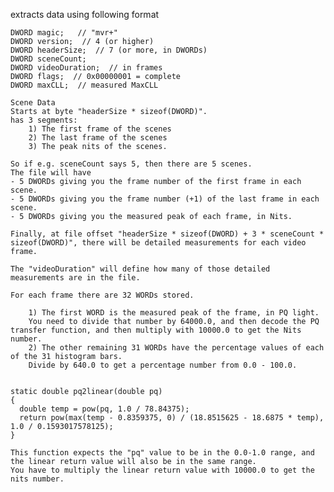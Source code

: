 extracts data using following format

    DWORD magic;   // "mvr+"
    DWORD version;  // 4 (or higher)
    DWORD headerSize;  // 7 (or more, in DWORDs)
    DWORD sceneCount;
    DWORD videoDuration;  // in frames
    DWORD flags;  // 0x00000001 = complete
    DWORD maxCLL;  // measured MaxCLL

    Scene Data
    Starts at byte "headerSize * sizeof(DWORD)".
    has 3 segments:
        1) The first frame of the scenes
        2) The last frame of the scenes
        3) The peak nits of the scenes.

    So if e.g. sceneCount says 5, then there are 5 scenes.
    The file will have
    - 5 DWORDs giving you the frame number of the first frame in each scene.
    - 5 DWORDs giving you the frame number (+1) of the last frame in each scene.
    - 5 DWORDs giving you the measured peak of each frame, in Nits.

    Finally, at file offset "headerSize * sizeof(DWORD) + 3 * sceneCount * sizeof(DWORD)", there will be detailed measurements for each video frame.

    The "videoDuration" will define how many of those detailed measurements are in the file.

    For each frame there are 32 WORDs stored.

        1) The first WORD is the measured peak of the frame, in PQ light.
        You need to divide that number by 64000.0, and then decode the PQ transfer function, and then multiply with 10000.0 to get the Nits number.
        2) The other remaining 31 WORDs have the percentage values of each of the 31 histogram bars.
        Divide by 640.0 to get a percentage number from 0.0 - 100.0.


    static double pq2linear(double pq)
    {
      double temp = pow(pq, 1.0 / 78.84375);
      return pow(max(temp - 0.8359375, 0) / (18.8515625 - 18.6875 * temp), 1.0 / 0.1593017578125);
    }

    This function expects the "pq" value to be in the 0.0-1.0 range, and the linear return value will also be in the same range.
    You have to multiply the linear return value with 10000.0 to get the nits number.

